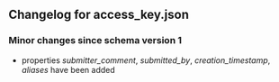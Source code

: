 ## Changelog for access_key.json

### Minor changes since schema version 1

* properties *submitter_comment*, *submitted_by*, *creation_timestamp*, *aliases* have been added
